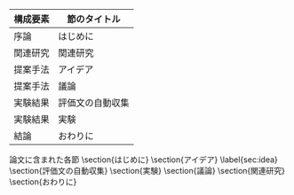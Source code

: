 構成要素 | 節のタイトル
 --- | --- 
序論 | はじめに
関連研究 | 関連研究
提案手法 | アイデア
提案手法 | 議論
実験結果 | 評価文の自動収集
実験結果 | 実験
結論 | おわりに

論文に含まれた各節
\section{はじめに}
\section{アイデア} \label{sec:idea}
\section{評価文の自動収集}
\section{実験}
\section{議論}
\section{関連研究}
\section{おわりに}
